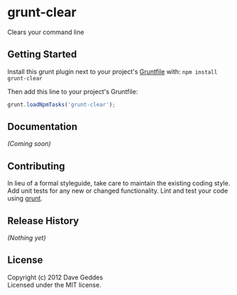 # grunt-clear

Clears your command line

## Getting Started
Install this grunt plugin next to your project's [Gruntfile][getting_started] with: `npm install grunt-clear`

Then add this line to your project's Gruntfile:

```javascript
grunt.loadNpmTasks('grunt-clear');
```

[grunt]: https://github.com/cowboy/grunt
[getting_started]: https://github.com/cowboy/grunt/blob/master/docs/getting_started.md

## Documentation
_(Coming soon)_

## Contributing
In lieu of a formal styleguide, take care to maintain the existing coding style. Add unit tests for any new or changed functionality. Lint and test your code using [grunt][grunt].

## Release History
_(Nothing yet)_

## License
Copyright (c) 2012 Dave Geddes  
Licensed under the MIT license.
